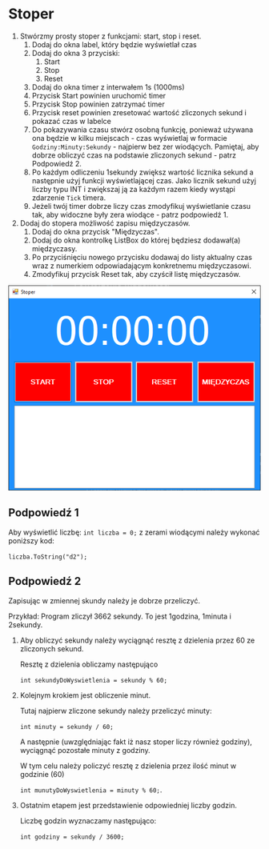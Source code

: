 # Stoper

1. Stwórzmy prosty stoper z funkcjami: start, stop i reset.
   1. Dodaj do okna label, który będzie wyświetlał czas
   2. Dodaj do okna 3 przyciski:
      1. Start
      2. Stop
      3. Reset
   3. Dodaj do okna timer z interwałem 1s (1000ms)
   4. Przycisk Start powinien uruchomić timer
   5. Przycisk Stop powinien zatrzymać timer
   6. Przycisk reset powinien zresetować wartość zliczonych sekund i pokazać czas w labelce 
   7. Do pokazywania czasu stwórz osobną funkcję, ponieważ używana ona będzie w kilku miejscach - czas wyświetlaj w formacie `Godziny:Minuty:Sekundy` - najpierw bez zer wiodących. Pamiętaj, aby dobrze obliczyć czas na podstawie zliczonych sekund - patrz Podpowiedź 2.
   8. Po każdym odliczeniu 1sekundy zwiększ wartość licznika sekund a następnie użyj funkcji wyświetlającej czas. Jako licznik sekund użyj liczby typu INT i zwiększaj ją za każdym razem kiedy wystąpi zdarzenie `Tick` timera.
   9. Jeżeli twój timer dobrze liczy czas zmodyfikuj wyświetlanie czasu tak, aby widoczne były zera wiodące - patrz podpowiedź 1.
2. Dodaj do stopera możliwość zapisu międzyczasów.
   1. Dodaj do okna przycisk "Międzyczas".
   2. Dodaj do okna kontrolkę ListBox do której będziesz dodawał(a) międzyczasy.
   3. Po przyciśnięciu nowego przycisku dodawaj do listy aktualny czas wraz z numerkiem odpowiadającym konkretnemu międzyczasowi.
   4. Zmodyfikuj przycisk Reset tak, aby czyścił listę międzyczasów.

![Wygląd okna](Grafiki/t18_screen1.png)

## Podpowiedź 1

Aby wyświetlić liczbę: `int liczba = 0;` z zerami wiodącymi należy wykonać poniższy kod:

`liczba.ToString("d2");`

## Podpowiedź 2

Zapisując w zmiennej skundy należy je dobrze przeliczyć. 

Przykład:
Program zliczył 3662 sekundy. To jest 1godzina, 1minuta i 2sekundy.
1. Aby obliczyć sekundy należy wyciągnąć resztę z dzielenia przez 60 ze zliczonych sekund. 

    Resztę z dzielenia obliczamy następująco 
    
    `int sekundyDoWyswietlenia = sekundy % 60;`

2. Kolejnym krokiem jest obliczenie minut.

   Tutaj najpierw zliczone sekundy należy przeliczyć minuty: 
   
   `int minuty = sekundy / 60;`

   A następnie (uwzględniając fakt iż nasz stoper liczy również godziny), wyciągnąć pozostałe minuty z godziny.
   
   W tym celu należy policzyć resztę z dzielenia przez ilość minut w godzinie (60) 
   
   `int munutyDoWyswietlenia = minuty % 60;`.

3. Ostatnim etapem jest przedstawienie odpowiedniej liczby godzin.
   
   Liczbę godzin wyznaczamy następująco: 
   
   `int godziny = sekundy / 3600;`